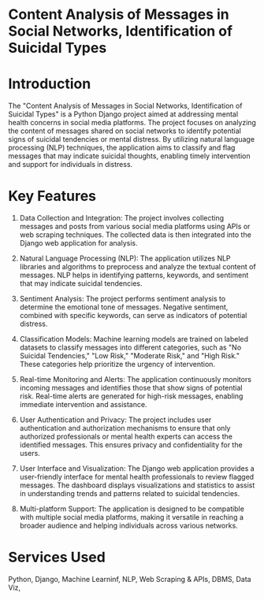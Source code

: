 # Content Analysis of Messages in Social Networks, Identification of Suicidal Types

# Introduction

The "Content Analysis of Messages in Social Networks, Identification of Suicidal Types" is a Python Django project aimed at addressing mental health concerns in social media platforms. The project focuses on analyzing the content of messages shared on social networks to identify potential signs of suicidal tendencies or mental distress. By utilizing natural language processing (NLP) techniques, the application aims to classify and flag messages that may indicate suicidal thoughts, enabling timely intervention and support for individuals in distress.

# Key Features

1. Data Collection and Integration:
The project involves collecting messages and posts from various social media platforms using APIs or web scraping techniques. The collected data is then integrated into the Django web application for analysis.

2. Natural Language Processing (NLP):
The application utilizes NLP libraries and algorithms to preprocess and analyze the textual content of messages. NLP helps in identifying patterns, keywords, and sentiment that may indicate suicidal tendencies.

3. Sentiment Analysis:
The project performs sentiment analysis to determine the emotional tone of messages. Negative sentiment, combined with specific keywords, can serve as indicators of potential distress.

4. Classification Models:
Machine learning models are trained on labeled datasets to classify messages into different categories, such as "No Suicidal Tendencies," "Low Risk," "Moderate Risk," and "High Risk." These categories help prioritize the urgency of intervention.

5. Real-time Monitoring and Alerts:
The application continuously monitors incoming messages and identifies those that show signs of potential risk. Real-time alerts are generated for high-risk messages, enabling immediate intervention and assistance.

6. User Authentication and Privacy:
The project includes user authentication and authorization mechanisms to ensure that only authorized professionals or mental health experts can access the identified messages. This ensures privacy and confidentiality for the users.

7. User Interface and Visualization:
The Django web application provides a user-friendly interface for mental health professionals to review flagged messages. The dashboard displays visualizations and statistics to assist in understanding trends and patterns related to suicidal tendencies.

8. Multi-platform Support:
The application is designed to be compatible with multiple social media platforms, making it versatile in reaching a broader audience and helping individuals across various networks.

# Services Used
Python, Django, Machine Learninf, NLP, Web Scraping & APIs, DBMS, Data Viz,
